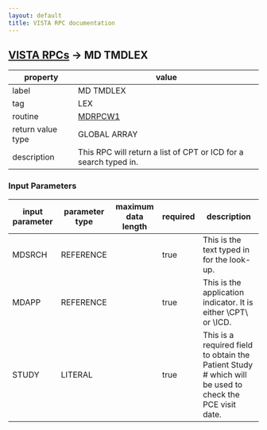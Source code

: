 ```yaml
---
layout: default
title: VISTA RPC documentation
---
```




## [VISTA RPCs](TableOfContent.md) &#8594; MD TMDLEX 

 property | value 
--- | --- 
 label | MD TMDLEX
 tag | LEX
 routine | [MDRPCW1](http://code.osehra.org/dox/Routine_MDRPCW1_source.html)
 return value type | GLOBAL ARRAY
 description | This RPC will return a list of CPT or ICD for a search typed in.

### Input Parameters

| input parameter | parameter type | maximum data length | required | description | 
| --- | --- | --- | --- | --- | 
| MDSRCH | REFERENCE |  | true | This is the text typed in for the look-up. | 
| MDAPP | REFERENCE |  | true | This is the application indicator.  It is either \CPT\ or \ICD\. | 
| STUDY | LITERAL |  | true | This is a required field to obtain the Patient Study # which will be used to check the PCE visit date. | 